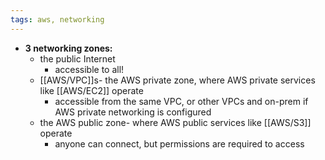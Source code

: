 ```yaml
---
tags: aws, networking
---
```


- **3 networking zones:**
	- the public Internet
		- accessible to all!
	- [[AWS/VPC]]s- the AWS private zone, where AWS private services like [[AWS/EC2]] operate
		- accessible from the same VPC, or other VPCs and on-prem if AWS private networking is configured
	- the AWS public zone- where AWS public services like [[AWS/S3]] operate
		- anyone can connect, but permissions are required to access